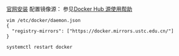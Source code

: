 [官网安装](https://docs.docker.com/engine/install/centos/)
配置镜像源：
参见[Docker Hub 源使用帮助](http://mirrors.ustc.edu.cn/help/dockerhub.html)
```
vim /etc/docker/daemon.json
{
  "registry-mirrors": ["https://docker.mirrors.ustc.edu.cn/"]
}

systemctl restart docker
```